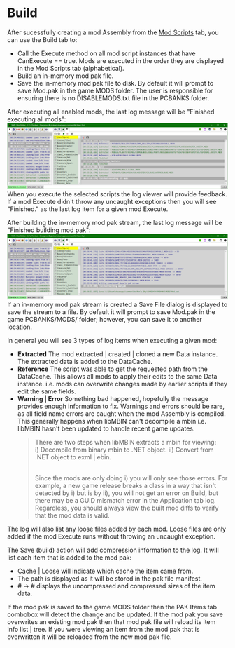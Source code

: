 # Build
After sucessfully creating a mod Assembly from the [Mod Scripts](../ScriptMod/ScriptMod.md) tab, you can use the Build tab to:
- Call the Execute method on all mod script instances that have CanExecute == true.
  Mods are executed in the order they are displayed in the Mod Scripts tab (alphabetical).
- Build an in-memory mod pak file.
- Save the in-memory mod pak file to disk.
  By default it will prompt to save Mod.pak in the game MODS folder.
  The user is responsible for ensuring there is no DISABLEMODS.txt file in the PCBANKS folder.

After executing all enabled mods, the last log message will be "Finished executing all mods":
![](Build1.png)
When you execute the selected scripts the log viewer will provide feedback.
If a mod Execute didn't throw any uncaught exceptions then you will see "Finished." as the last log item for a given mod Execute.

After building the in-memory mod pak stream, the last log message will be "Finished building mod pak":
![](Build2.png)
If an in-memory mod pak stream is created a Save File dialog is displayed to save the stream to a file.
By default it will prompt to save Mod.pak in the game PCBANKS/MODS/ folder; however, you can save it to another location.


In general you will see 3 types of log items when executing a given mod:
- **Extracted**  The mod extracted | created | cloned a new Data instance.
  The extracted data is added to the DataCache.
- **Reference**  The script was able to get the requested path from the DataCache.
  This allows all mods to apply their edits to the same Data instance.
  i.e. mods can overwrite changes made by earlier scripts if they edit the same fields.
- **Warning | Error**  Something bad happened, hopefully the message provides enough information to fix.
  Warnings and errors should be rare, as all field name errors are caught when the mod Assembly is compiled.
  This generally happens when libMBIN can't decompile a mbin i.e. libMBIN hasn't been updated to handle recent game updates.
  > There are two steps when libMBIN extracts a mbin for viewing:</br>
  > i) Decompile from binary mbin to .NET object.
  > ii) Convert from .NET object to exml | ebin.</br></br>
  > 
  > Since the mods are only doing i) you will only see those errors.
  > For example, a new game release breaks a class in a way that isn't detected by i) but is by ii),
  > you will not get an error on Build, but there may be a GUID mismatch error in the Application tab log.
  > Regardless, you should always view the built mod diffs to verify that the mod data is valid.

The log will also list any loose files added by each mod.  Loose files are only added if the mod Execute runs without throwing an uncaught exception.

The Save (build) action will add compression information to the log.
It will list each item that is added to the mod pak:
- Cache | Loose will indicate which cache the item came from.
- The path is displayed as it will be stored in the pak file manifest.
- \# -> \# displays the uncompressed and compressed sizes of the item data.

If the mod pak is saved to the game MODS folder then the PAK Items tab combobox will detect the change and be updated.
If the mod pak you save overwrites an existing mod pak then that mod pak file will reload its item info list | tree.
If you were viewing an item from the mod pak that is overwritten it will be reloaded from the new mod pak file.

</br>
